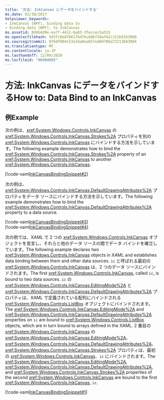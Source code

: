 ```yaml
---
title: '方法: InkCanvas にデータをバインドする'
ms.date: 03/30/2017
helpviewer_keywords:
- InkCanvas [WPF], binding data to
- binding data [WPF], to InkCanvas
ms.assetid: 8d6b4d9e-ea7f-4412-ba83-3feccec5a515
ms.openlocfilehash: 5d3fc0ed7b6176d7bc68bf20af42c311b5563908
ms.sourcegitcommit: 9f6df084c53a3da0ea657ed0d708a72213683084
ms.translationtype: MT
ms.contentlocale: ja-JP
ms.lasthandoff: 12/09/2020
ms.locfileid: "96984695"
---
```

# <a name="how-to-data-bind-to-an-inkcanvas"></a><span data-ttu-id="72a66-102">方法: InkCanvas にデータをバインドする</span><span class="sxs-lookup"><span data-stu-id="72a66-102">How to: Data Bind to an InkCanvas</span></span>
## <a name="example"></a><span data-ttu-id="72a66-103">例</span><span class="sxs-lookup"><span data-stu-id="72a66-103">Example</span></span>  
 <span data-ttu-id="72a66-104">次の例は、<xref:System.Windows.Controls.InkCanvas> の <xref:System.Windows.Controls.InkCanvas.Strokes%2A> プロパティを別の <xref:System.Windows.Controls.InkCanvas> にバインドする方法を示しています。</span><span class="sxs-lookup"><span data-stu-id="72a66-104">The following example demonstrates how to bind the <xref:System.Windows.Controls.InkCanvas.Strokes%2A> property of an <xref:System.Windows.Controls.InkCanvas> to another <xref:System.Windows.Controls.InkCanvas>.</span></span>  
  
 [!code-xaml[InkCanvasBindingSnippet#2](~/samples/snippets/csharp/VS_Snippets_Wpf/InkCanvasBindingSnippet/CS/Window2.xaml#2)]  
  
 <span data-ttu-id="72a66-105">次の例は、<xref:System.Windows.Controls.InkCanvas.DefaultDrawingAttributes%2A> プロパティをデータ ソースにバインドする方法を示しています。</span><span class="sxs-lookup"><span data-stu-id="72a66-105">The following example demonstrates how to bind the <xref:System.Windows.Controls.InkCanvas.DefaultDrawingAttributes%2A> property to a data source.</span></span>  
  
 [!code-xaml[InkCanvasBindingSnippet#3](~/samples/snippets/csharp/VS_Snippets_Wpf/InkCanvasBindingSnippet/CS/Window2.xaml#3)]  
[!code-xaml[InkCanvasBindingSnippet#4](~/samples/snippets/csharp/VS_Snippets_Wpf/InkCanvasBindingSnippet/CS/Window2.xaml#4)]  
  
 <span data-ttu-id="72a66-106">次の例では、XAML で 2 つの <xref:System.Windows.Controls.InkCanvas> オブジェクトを宣言し、それらと他のデータ ソースの間でデータ バインドを確立しています。</span><span class="sxs-lookup"><span data-stu-id="72a66-106">The following example declares two <xref:System.Windows.Controls.InkCanvas> objects in XAML and establishes data binding between them and other data sources.</span></span>  <span data-ttu-id="72a66-107">`ic` と呼ばれる最初の <xref:System.Windows.Controls.InkCanvas> は、2 つのデータ ソースにバインドされます。</span><span class="sxs-lookup"><span data-stu-id="72a66-107">The first <xref:System.Windows.Controls.InkCanvas>, called `ic`, is bound to two data sources.</span></span>  <span data-ttu-id="72a66-108">`ic` の <xref:System.Windows.Controls.InkCanvas.EditingMode%2A> と <xref:System.Windows.Controls.InkCanvas.DefaultDrawingAttributes%2A> プロパティは、XAML で定義されている配列にバインドされる <xref:System.Windows.Controls.ListBox> オブジェクトにバインドされます。</span><span class="sxs-lookup"><span data-stu-id="72a66-108">The <xref:System.Windows.Controls.InkCanvas.EditingMode%2A> and <xref:System.Windows.Controls.InkCanvas.DefaultDrawingAttributes%2A> properties on `ic` are bound to <xref:System.Windows.Controls.ListBox> objects, which are in turn bound to arrays defined in the XAML.</span></span>  <span data-ttu-id="72a66-109">2 番目の <xref:System.Windows.Controls.InkCanvas> の <xref:System.Windows.Controls.InkCanvas.EditingMode%2A>、<xref:System.Windows.Controls.InkCanvas.DefaultDrawingAttributes%2A>、<xref:System.Windows.Controls.InkCanvas.Strokes%2A> プロパティは、最初の <xref:System.Windows.Controls.InkCanvas>、`ic` にバインドされます。</span><span class="sxs-lookup"><span data-stu-id="72a66-109">The <xref:System.Windows.Controls.InkCanvas.EditingMode%2A>, <xref:System.Windows.Controls.InkCanvas.DefaultDrawingAttributes%2A>, and <xref:System.Windows.Controls.InkCanvas.Strokes%2A> properties of the second <xref:System.Windows.Controls.InkCanvas> are bound to the first <xref:System.Windows.Controls.InkCanvas>, `ic`.</span></span>  
  
 [!code-xaml[InkCanvasBindingSnippet#1](~/samples/snippets/csharp/VS_Snippets_Wpf/InkCanvasBindingSnippet/CS/Window1.xaml#1)]
